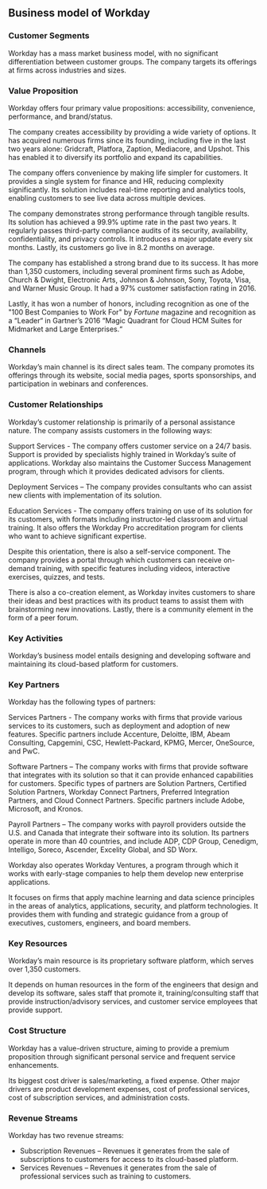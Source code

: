 Business model of Workday
-------------------------

 ### Customer Segments

 Workday has a mass market business model, with no significant differentiation between customer groups. The company targets its offerings at firms across industries and sizes.

 ### Value Proposition

 Workday offers four primary value propositions: accessibility, convenience, performance, and brand/status.

 The company creates accessibility by providing a wide variety of options. It has acquired numerous firms since its founding, including five in the last two years alone: Gridcraft, Platfora, Zaption, Mediacore, and Upshot. This has enabled it to diversify its portfolio and expand its capabilities.

 The company offers convenience by making life simpler for customers. It provides a single system for finance and HR, reducing complexity significantly. Its solution includes real-time reporting and analytics tools, enabling customers to see live data across multiple devices.

 The company demonstrates strong performance through tangible results. Its solution has achieved a 99.9% uptime rate in the past two years. It regularly passes third-party compliance audits of its security, availability, confidentiality, and privacy controls. It introduces a major update every six months. Lastly, its customers go live in 8.2 months on average.

 The company has established a strong brand due to its success. It has more than 1,350 customers, including several prominent firms such as Adobe, Church & Dwight, Electronic Arts, Johnson & Johnson, Sony, Toyota, Visa, and Warner Music Group. It had a 97% customer satisfaction rating in 2016.

 Lastly, it has won a number of honors, including recognition as one of the "100 Best Companies to Work For" by *Fortune* magazine and recognition as a “Leader“ in Gartner’s 2016 “Magic Quadrant for Cloud HCM Suites for Midmarket and Large Enterprises.“

 ### Channels

 Workday’s main channel is its direct sales team. The company promotes its offerings through its website, social media pages, sports sponsorships, and participation in webinars and conferences.

 ### Customer Relationships

 Workday’s customer relationship is primarily of a personal assistance nature. The company assists customers in the following ways:

 Support Services - The company offers customer service on a 24/7 basis. Support is provided by specialists highly trained in Workday’s suite of applications. Workday also maintains the Customer Success Management program, through which it provides dedicated advisors for clients.

 Deployment Services – The company provides consultants who can assist new clients with implementation of its solution.

 Education Services - The company offers training on use of its solution for its customers, with formats including instructor-led classroom and virtual training. It also offers the Workday Pro accreditation program for clients who want to achieve significant expertise.

 Despite this orientation, there is also a self-service component. The company provides a portal through which customers can receive on-demand training, with specific features including videos, interactive exercises, quizzes, and tests.

 There is also a co-creation element, as Workday invites customers to share their ideas and best practices with its product teams to assist them with brainstorming new innovations. Lastly, there is a community element in the form of a peer forum.

 ### Key Activities

 Workday’s business model entails designing and developing software and maintaining its cloud-based platform for customers.

 ### Key Partners

 Workday has the following types of partners:

 Services Partners - The company works with firms that provide various services to its customers, such as deployment and adoption of new features. Specific partners include Accenture, Deloitte, IBM, Abeam Consulting, Capgemini, CSC, Hewlett-Packard, KPMG, Mercer, OneSource, and PwC.

 Software Partners – The company works with firms that provide software that integrates with its solution so that it can provide enhanced capabilities for customers. Specific types of partners are Solution Partners, Certified Solution Partners, Workday Connect Partners, Preferred Integration Partners, and Cloud Connect Partners. Specific partners include Adobe, Microsoft, and Kronos.

 Payroll Partners – The company works with payroll providers outside the U.S. and Canada that integrate their software into its solution. Its partners operate in more than 40 countries, and include ADP, CDP Group, Cenedigm, Intelligo, Soreco, Ascender, Excelity Global, and SD Worx.

 Workday also operates Workday Ventures, a program through which it works with early-stage companies to help them develop new enterprise applications.

 It focuses on firms that apply machine learning and data science principles in the areas of analytics, applications, security, and platform technologies. It provides them with funding and strategic guidance from a group of executives, customers, engineers, and board members.

 ### Key Resources

 Workday’s main resource is its proprietary software platform, which serves over 1,350 customers.

 It depends on human resources in the form of the engineers that design and develop its software, sales staff that promote it, training/consulting staff that provide instruction/advisory services, and customer service employees that provide support.

 ### Cost Structure

 Workday has a value-driven structure, aiming to provide a premium proposition through significant personal service and frequent service enhancements.

 Its biggest cost driver is sales/marketing, a fixed expense. Other major drivers are product development expenses, cost of professional services, cost of subscription services, and administration costs.

 ### Revenue Streams

 Workday has two revenue streams:

  * Subscription Revenues – Revenues it generates from the sale of subscriptions to customers for access to its cloud-based platform.
 * Services Revenues – Revenues it generates from the sale of professional services such as training to customers.